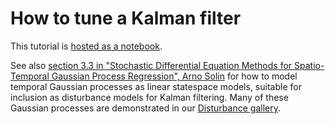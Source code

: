 # How to tune a Kalman filter
This tutorial is [hosted as a notebook](https://juliahub.com/pluto/editor.html?id=ad9ecbf9-bf83-45e7-bbe8-d2e5194f2240).

See also [section 3.3 in "Stochastic Differential Equation Methods for Spatio-Temporal Gaussian Process Regression", Arno Solin](https://aaltodoc.aalto.fi/server/api/core/bitstreams/aaf7725c-7955-4d21-8d31-e27fdd23c503/content) for how to model temporal Gaussian processes as linear statespace models, suitable for inclusion as disturbance models for Kalman filtering. Many of these Gaussian processes are demonstrated in our [Disturbance gallery](@ref).
